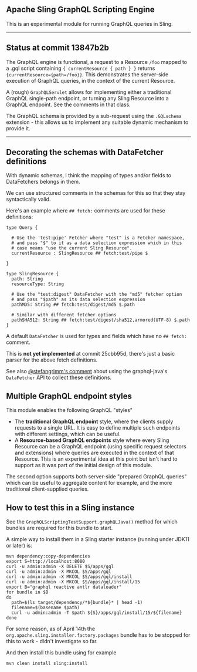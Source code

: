 Apache Sling GraphQL Scripting Engine
----

This is an experimental module for running GraphQL queries in Sling.

----

## Status at commit 13847b2b

The GraphQL engine is functional, a request to a Resource `/foo` mapped to a .gql script containing
`{ currentResource { path } }` returns `{currentResource={path=/foo}}`.
This demonstrates the server-side execution of GraphQL queries, in the context of the current Resource.

A (rough) `GraphQLServlet` allows for implementing either a traditional GraphQL single-path endpoint,
or turning any Sling Resource into a GraphQL endpoint. See the comments in that class.

The GraphQL schema is provided by a sub-request using the `.GQLschema` extension - this allows us to
implement any suitable dynamic mechanism to provide it.

----

## Decorating the schemas with DataFetcher definitions

With dynamic schemas, I think the mapping of types and/or fields to DataFetchers belongs in them.

We can use structured comments in the schemas for this so that they stay syntactically valid.

Here's an example where `## fetch:` comments are used for these definitions:

    type Query {

      # Use the 'test:pipe' Fetcher where "test" is a Fetcher namespace,
      # and pass "$" to it as a data selection expression which in this
      # case means "use the current Sling Resource".
      currentResource : SlingResource ## fetch:test/pipe $

    }

    type SlingResource {
      path: String
      resourceType: String

      # Use the "test:digest" DataFetcher with the "md5" fetcher option
      # and pass "$path" as its data selection expression
      pathMD5: String ## fetch:test/digest/md5 $.path

      # Similar with different fetcher options
      pathSHA512: String ## fetch:test/digest/sha512,armored(UTF-8) $.path
    }

A default `DataFetcher` is used for types and fields which have no `## fetch:` comment.

This is **not yet implemented** at commit 25cbb95d, there's just a basic parser for the above
fetch definitions.

See also [@stefangrimm's comment](https://github.com/apache/sling-whiteboard/commit/0c9db2d0e202eb74b605e65da7bfe01b4a8818f8#commitcomment-38639195) about using the graphql-java's `DataFetcher` API  to collect these definitions.


## Multiple GraphQL endpoint styles

This module enables the following GraphQL "styles"

  * The **traditional GraphQL endpoint** style, where the clients supply requests to a single URL. It is easy to define
    multiple such endpoints with different settings, which can be useful.
  * A **Resource-based GraphQL endpoints** style where every Sling Resource can be a GraphQL endpoint (using specific 
    request selectors and extensions) where queries are executed in the context of that Resource. This is an experimental
    idea at this point but isn't hard to support as it was part of the initial design of this module.
    
The second option supports both server-side "prepared GraphQL queries" which can be useful to aggregate content
for example, and the more traditional client-supplied queries.
  
## How to test this in a Sling instance

See the `GraphQLScriptingTestSupport.graphQLJava()` method for which bundles
are required for this bundle to start.

A simple way to install them in a Sling starter instance (running under JDK11
or later) is:

    mvn dependency:copy-dependencies
    export S=http://localhost:8080
    curl -u admin:admin -X DELETE $S/apps/gql
    curl -u admin:admin -X MKCOL $S/apps/gql
    curl -u admin:admin -X MKCOL $S/apps/gql/install
    curl -u admin:admin -X MKCOL $S/apps/gql/install/15
    export B="graphql reactive antlr dataloader"
    for bundle in $B
    do
      path=$(ls target/dependency/*${bundle}* | head -1)
      filename=$(basename $path)
      curl -u admin:admin -T $path ${S}/apps/gql/install/15/${filename}
    done

For some reason, as of April 14th the `org.apache.sling.installer.factory.packages` bundle
has to be stopped for this to work - didn't investigate so far.

And then install this bundle using for example

    mvn clean install sling:install

